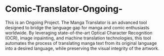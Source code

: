 # Comic-Translator-Ongoing-
This is an Ongoing Project.
The Manga Translator is an advanced tool designed to bridge the language gap for manga and comic enthusiasts worldwide. By leveraging state-of-the-art Optical Character Recognition (OCR), image inpainting, and machine translation technologies, this tool automates the process of translating manga text from its original language into a desired language, while preserving the visual integrity of the artwork.
